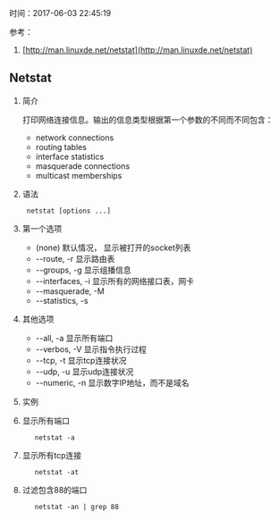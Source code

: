 时间：2017-06-03 22:45:19   

参考：

1. [http://man.linuxde.net/netstat](http://man.linuxde.net/netstat)

##  Netstat

1. 简介

    打印网络连接信息。输出的信息类型根据第一个参数的不同而不同包含：

	* network connections
	* routing tables
	* interface statistics 
	* masquerade connections
	* multicast memberships

2. 语法
	
		netstat [options ...]
3. 第一个选项
	* (none) 默认情况， 显示被打开的socket列表
	* --route, -r 显示路由表
	* --groups, -g 显示组播信息
	* --interfaces, -i 显示所有的网络接口表，网卡
	* --masquerade, -M 
	* --statistics, -s 
5. 其他选项

	* --all, -a 显示所有端口
	* --verbos, -V 显示指令执行过程
	* --tcp, -t 显示tcp连接状况
	* --udp, -u 显示udp连接状况
	* --numeric, -n 显示数字IP地址，而不是域名 

4. 实例
  1. 显示所有端口
  
			netstat -a
  2. 显示所有tcp连接
  			
			netstat -at

  3. 过滤包含88的端口
  
			netstat -an | grep 88 
